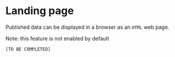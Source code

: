 # Landing page

Published data can be displayed in a browser as an `HTML` web page.

Note: this feature is not enabled by default

`[TO BE COMPLETED]`
